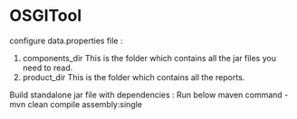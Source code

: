# OSGITool

configure data.properties file :

1. components_dir
This is the folder which contains all the jar files you need to read.
2. product_dir
This is the folder which contains all the reports.

Build standalone jar file with dependencies :
Run below maven command - mvn clean compile assembly:single


